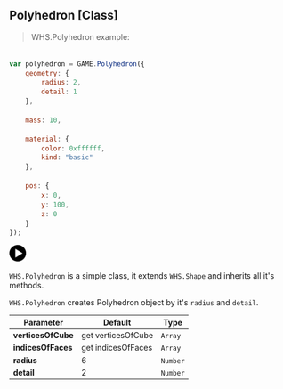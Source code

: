 <h2 class="ws" id="polyhedron">Polyhedron [Class]</h2>

> WHS.Polyhedron example: 

```javascript

var polyhedron = GAME.Polyhedron({
    geometry: {
        radius: 2,
        detail: 1
    },

    mass: 10,

    material: {
        color: 0xffffff,
        kind: "basic"
    },

    pos: {
        x: 0,
        y: 100,
        z: 0
    }
});

```

<div id="polyhedron_ex" class="example output">
    <div class="splash" onclick="Polyhedron_example.start()">
        <img src="images/play.png" width="30" height="30">
    </div>
    <div class="actions">
        <i class="fa fa-pause"></i>
        <i class="fa fa-repeat" onclick="polyhedron.mesh.__dirtyPosition = true; polyhedron._pos.set(0, 100, 0);"></i>
    </div>
</div>

`WHS.Polyhedron` is a simple class, it extends `WHS.Shape` and inherits all it's methods.

`WHS.Polyhedron` creates Polyhedron object by it's `radius` and `detail`.

Parameter         |       Default        | Type      | 
----------------- | -------------------- | --------- | 
**verticesOfCube**| get verticesOfCube   | `Array`   |
**indicesOfFaces**| get indicesOfFaces   | `Array`   |
**radius**        | 6                    | `Number`  |
**detail**        | 2                    | `Number`  | 

<script src="https://gist.github.com/sasha240100/d821cc016863b6d71266.js"></script>
